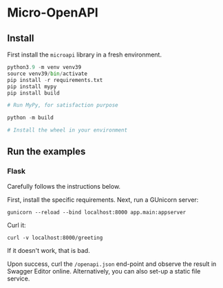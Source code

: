# Micro-OpenAPI

## Install

First install the `microapi` library in a fresh environment.
```py
python3.9 -m venv venv39
source venv39/bin/activate
pip install -r requirements.txt
pip install mypy
pip install build

# Run MyPy, for satisfaction purpose

python -m build

# Install the wheel in your environment
```

## Run the examples

### Flask

Carefully follows the instructions below.

First, install the specific requirements.
Next, run a GUnicorn server:
```
gunicorn --reload --bind localhost:8000 app.main:appserver
```
Curl it:
```
curl -v localhost:8000/greeting
```
If it doesn't work, that is bad.

Upon success, curl the `/openapi.json` end-point
and observe the result in Swagger Editor online. Alternatively, you can also
set-up a static file service.
